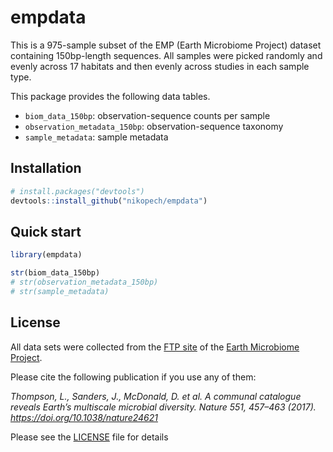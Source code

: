 # empdata

This is a 975-sample subset of the EMP (Earth Microbiome Project) dataset containing 150bp-length sequences. 
All samples were picked randomly and evenly across 17 habitats and then evenly across studies in each sample type.

This package provides the following data tables.

* `biom_data_150bp`: observation-sequence counts per sample
* `observation_metadata_150bp`: observation-sequence taxonomy
* `sample_metadata`: sample metadata


## Installation 

```R
# install.packages("devtools")
devtools::install_github("nikopech/empdata")
```

## Quick start

```R
library(empdata)

str(biom_data_150bp)
# str(observation_metadata_150bp)
# str(sample_metadata)
```

## License

All data sets were collected from the [FTP site](ftp://ftp.microbio.me/emp/release1) of the [Earth Microbiome Project](https://www.earthmicrobiome.org/).

Please cite the following publication if you use any of them:

*Thompson, L., Sanders, J., McDonald, D. et al.* 
*A communal catalogue reveals Earth’s multiscale microbial diversity.*
*Nature 551, 457–463 (2017). https://doi.org/10.1038/nature24621*

Please see the [LICENSE](LICENSE) file for details
